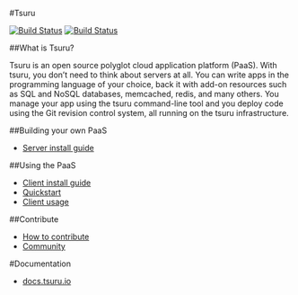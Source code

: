 #Tsuru

[![Build Status](https://drone.io/github.com/globocom/tsuru/status.png)](https://drone.io/github.com/globocom/tsuru/latest)
[![Build Status](https://travis-ci.org/globocom/tsuru.png?branch=master)](https://travis-ci.org/globocom/tsuru)

##What is Tsuru?

Tsuru is an open source polyglot cloud application platform (PaaS). With tsuru, you don’t need to think about servers at all. You can write apps in the programming language of your choice, back it with add-on resources such as SQL and NoSQL databases, memcached, redis, and many others. You manage your app using the tsuru command-line tool and you deploy code using the Git revision control system, all running on the tsuru infrastructure.

##Building your own PaaS

* [Server install guide](http://docs.tsuru.io/en/latest/build.html)

##Using the PaaS

* [Client install guide](http://docs.tsuru.io/en/latest/install/client.html)
* [Quickstart](http://docs.tsuru.io/en/latest/apps/quickstart.html)
* [Client usage](http://docs.tsuru.io/en/latest/apps/client/usage.html)

##Contribute

* [How to contribute](http://docs.tsuru.io/en/latest/contribute.html)
* [Community](http://docs.tsuru.io/en/latest/community.html)

#Documentation

* [docs.tsuru.io](http://docs.tsuru.io)

